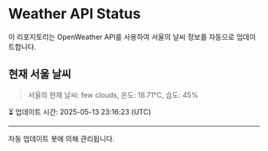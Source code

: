 
# Weather API Status

이 리포지토리는 OpenWeather API를 사용하여 서울의 날씨 정보를 자동으로 업데이트합니다.

## 현재 서울 날씨
> 서울의 현재 날씨: few clouds, 온도: 18.71°C, 습도: 45%

⏳ 업데이트 시간: 2025-05-13 23:16:23 (UTC)

---
자동 업데이트 봇에 의해 관리됩니다.
